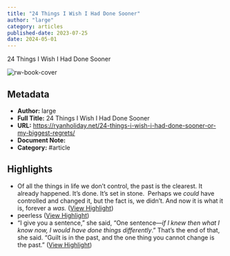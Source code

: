 ```yaml
---
title: "24 Things I Wish I Had Done Sooner"
author: "large"
category: articles
published-date: 2023-07-25
date: 2024-05-01
---
```

24 Things I Wish I Had Done Sooner

![rw-book-cover](https://10925d.p3cdn1.secureserver.net/wp-content/uploads/2023/07/Ryan-Kids-NYC-300x257.jpg)

## Metadata
- **Author:** large
- **Full Title:** 24 Things I Wish I Had Done Sooner
- **URL:** https://ryanholiday.net/24-things-i-wish-i-had-done-sooner-or-my-biggest-regrets/
- **Document Note:** 
- **Category:** #article

## Highlights
- Of all the things in life we don’t control, the past is the clearest. It already happened. It’s done. It’s set in stone. 
  Perhaps we *could* have controlled and changed it, but the fact is, we didn’t. And now it is what it is, forever a *was.* ([View Highlight](https://read.readwise.io/read/01hdem2gffb4mn2t9pe5ka690j))
- peerless ([View Highlight](https://read.readwise.io/read/01hdem4k5sahxk95zzm5vgx7tx))
- “I give you a sentence,” she said, “One sentence—*if I knew then what I know now, I would have done things differently*.” That’s the end of that, she said. “Guilt is in the past, and the one thing you cannot change is the past.” ([View Highlight](https://read.readwise.io/read/01hdem8zmwhxbx3c6k3rjhhrt9))
